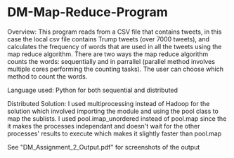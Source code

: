 # DM-Map-Reduce-Program
Overview: This program reads from a CSV file that contains tweets, in this case the local csv file contains Trump tweets (over 7000 tweets), and calculates the frequency of words that are used in all the tweets using the map reduce algorithm. There are two ways the map reduce algorithm counts the words: sequentially and in parrallel (parallel method involves multiple cores performing the counting tasks). The user can choose which method to count the words. 

Language used: Python for both sequential and distributed 

Distributed Solution: I used multiprocessing instead of Hadoop for the solution which involved importing the module and using the pool 
class to map the sublists. I used pool.imap_unordered instead of pool.map since the it makes the processes independant and doesn't wait for the other processes' results to execute which makes it slightly faster than pool.map 

See "DM_Assignment_2_Output.pdf" for screenshots of the output

